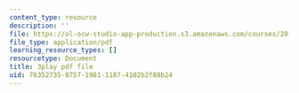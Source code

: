 ```yaml
---
content_type: resource
description: ''
file: https://ol-ocw-studio-app-production.s3.amazonaws.com/courses/20-219-becoming-the-next-bill-nye-writing-and-hosting-the-educational-show-january-iap-2015/763527358757198111874102b2f88b24_YjZKOZqsOzM.pdf
file_type: application/pdf
learning_resource_types: []
resourcetype: Document
title: 3play pdf file
uid: 76352735-8757-1981-1187-4102b2f88b24
---
```

